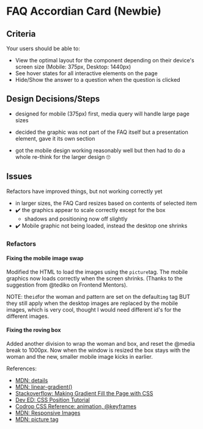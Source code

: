 # FAQ Accordian Card (Newbie)

## Criteria

Your users should be able to:

- View the optimal layout for the component depending on their device's screen
  size (Mobile: 375px, Desktop: 1440px)
- See hover states for all interactive elements on the page
- Hide/Show the answer to a question when the question is clicked

## Design Decisions/Steps

- designed for mobile (375px) first, media query will handle large page sizes
- decided the graphic was not part of the FAQ itself but a presentation element,
  gave it its own section

- got the mobile design working reasonably well but then had to do a whole
  re-think for the larger design 🙄

## Issues

Refactors have improved things, but not working correctly yet

- in larger sizes, the FAQ Card resizes based on contents of selected item
- ✔️ the graphics appear to scale correctly except for the box
  - shadows and positioning now off slightly
- ✔️ Mobile graphic not being loaded, instead the desktop one shrinks

### Refactors

#### Fixing the mobile image swap

Modified the HTML to load the images using the `picture`tag. The mobile graphics
now loads correctly when the screen shrinks. (Thanks to the suggestion from
@tediko on Frontend Mentors).

NOTE: the`id`for the woman and pattern are set on the default`img` tag BUT they
still apply when the desktop images are replaced by the mobile images, which is
very cool, thought I would need different id's for the different images.

#### Fixing the roving box

Added another division to wrap the woman and box, and reset the @media break to
1000px. Now when the window is resized the box stays with the woman and the new,
smaller mobile image kicks in earlier.

References:

- [MDN: details](https://developer.mozilla.org/en-US/docs/Web/HTML/Element/details)
- [MDN: linear-gradient()](<https://developer.mozilla.org/en-US/docs/Web/CSS/linear-gradient()>)
- [Stackoverflow: Making Gradient Fill the Page with CSS](https://stackoverflow.com/questions/16841323/making-gradient-background-fill-page-with-css)
- [Dev ED: CSS Position Tutorial](https://www.youtube.com/watch?v=gD3G67oPg-w&list=PLDyQo7g0_nsUjf046cCHKJ16U1SoXrElZ&index=3)
- [Codrop CSS Reference: animation, @keyframes](https://tympanus.net/codrops/css_reference/keyframes/)
- [MDN: Responsive Images](https://developer.mozilla.org/en-US/docs/Learn/HTML/Multimedia_and_embedding/Responsive_images)
- [MDN: picture tag](https://developer.mozilla.org/en-US/docs/Web/HTML/Element/picture)

